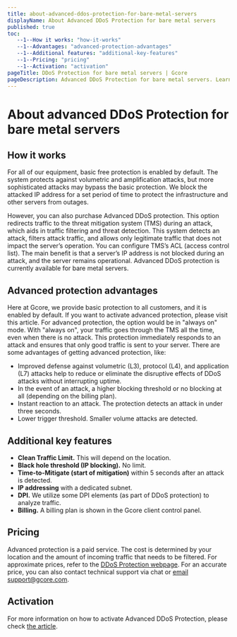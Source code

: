```yaml
---
title: about-advanced-ddos-protection-for-bare-metal-servers
displayName: About Advanced DDoS Protection for bare metal servers
published: true
toc:
   --1--How it works: "how-it-works"
   --1--Advantages: "advanced-protection-advantages"
   --1--Additional features: "additional-key-features"
   --1--Pricing: "pricing"
   --1--Activation: "activation"
pageTitle: DDoS Protection for bare metal servers | Gcore
pageDescription: Advanced DDoS Protection for bare metal servers. Learn more about advantages, features and pricing.
---
```

# About advanced DDoS Protection for bare metal servers

## How it works

For all of our equipment, basic free protection is enabled by default. The system protects against volumetric and amplification attacks, but more sophisticated attacks may bypass the basic protection. We block the attacked IP address for a set period of time to protect the infrastructure and other servers from outages.

However, you can also purchase Advanced DDoS protection. This option redirects traffic to the threat mitigation system (TMS) during an attack, which aids in traffic filtering and threat detection. This system detects an attack, filters attack traffic, and allows only legitimate traffic that does not impact the server’s operation. You can configure TMS’s ACL (access control list). The main benefit is that a server’s IP address is not blocked during an attack, and the server remains operational. Advanced DDoS protection is currently available for bare metal servers.

## Advanced protection advantages

Here at Gcore, we provide basic protection to all customers, and it is enabled by default. If you want to activate advanced protection, please visit this article. For advanced protection, the option would be in "always on" mode. With "always on", your traffic goes through the TMS all the time, even when there is no attack. This protection immediately responds to an attack and ensures that only good traffic is sent to your server. There are some advantages of getting advanced protection, like:

*   Improved defense against volumetric (L3), protocol (L4), and application (L7) attacks help to reduce or eliminate the disruptive effects of DDoS attacks without interrupting uptime.
*   In the event of an attack, a higher blocking threshold or no blocking at all (depending on the billing plan).
*   Instant reaction to an attack. The protection detects an attack in under three seconds.
*   Lower trigger threshold. Smaller volume attacks are detected.

## Additional key features

*   **Clean Traffic Limit.** This will depend on the location.
*   **Black hole threshold (IP blocking).** No limit.
*   **Time-to-Mitigate (start of mitigation)** within 5 seconds after an attack is detected.
*   **IP addressing** with a dedicated subnet.
*   **DPI.** We utilize some DPI elements (as part of DDoS protection) to analyze traffic.
*   **Billing.** A billing plan is shown in the Gcore client control panel.

## Pricing

Advanced protection is a paid service. The cost is determined by your location and the amount of incoming traffic that needs to be filtered. For approximate prices, refer to the <a href="https://gcore.com/ddos-protection" target="_blank">DDoS Protection webpage</a>. For an accurate price, you can also contact technical support via chat or [email support@gcore.com](mailto:support@gcore.com).

Activation
----------

For more information on how to activate Advanced DDoS Protection, please check <a href="https://gcore.com/docs/cloud/bare-metal-servers/advanced-ddos-protection/activate-advanced-ddos-protection-for-bare-metal-servers" target="_blank">the article</a>.